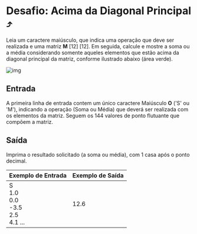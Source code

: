 # Desafio: Acima da Diagonal Principal :arrow_heading_up:

Leia um caractere maiúsculo, que indica uma operação que deve ser realizada e uma matriz **M** [12] [12]. Em seguida, calcule e mostre a soma ou a média considerando somente aqueles elementos que estão acima da diagonal principal da matriz, conforme ilustrado abaixo (área verde).

![img](https://resources.urionlinejudge.com.br/gallery/images/problems/UOJ_1183.png)

## Entrada

A primeira linha de entrada contem um único caractere Maiúsculo **O** ('S' ou 'M'), indicando a operação (Soma ou Média) que deverá ser realizada com os elementos da matriz. Seguem os 144 valores de ponto flutuante que compõem a matriz.

## Saída

Imprima o resultado solicitado (a soma ou média), com 1 casa após o ponto decimal.

 

| Exemplo de Entrada                                       | Exemplo de Saída |
| -------------------------------------------------------- | ---------------- |
| S <br />1.0 <br />0.0 <br />-3.5 <br />2.5 <br />4.1 ... | 12.6             |